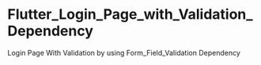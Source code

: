 # Flutter_Login_Page_with_Validation_Dependency
Login Page With Validation by using Form_Field_Validation Dependency
